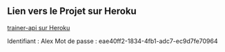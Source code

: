 ## Lien vers le Projet sur Heroku

[trainer-api sur Heroku](https://trainer-api-alexb.herokuapp.com/trainers/)

Identifiant : Alex
Mot de passe : eae40ff2-1834-4fb1-adc7-ec9d7fe70964